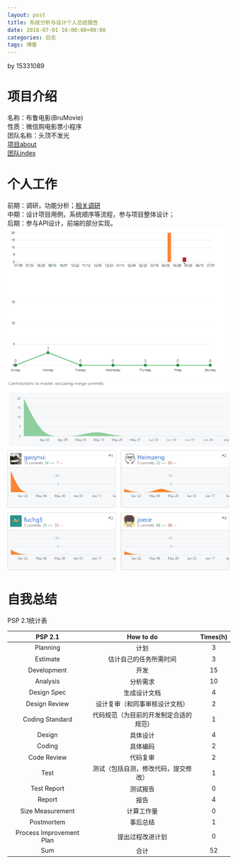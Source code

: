 ```yaml
---
layout: post
title: 系统分析与设计个人总结报告
date: 2018-07-01 10:00:00+00:00
categories: 日志
tags: 博客
---
```

by 15331089
# 项目介绍
名称：布鲁电影(BruMovie)  
性质：微信购电影票小程序  
团队名称：头顶不发光  
[项目about](https://brumovie.github.io/Dashboard/doc/About)  
[团队index](https://github.com/BruMovie/Dashboard/blob/gh-pages/index.md)
# 个人工作
前期：调研，功能分析；[相关调研](https://github.com/BruMovie/Dashboard/blob/gh-pages/doc/Investigation.md)  
中期：设计项目用例，系统顺序等流程，参与项目整体设计；  
后期：参与API设计，前端的部分实现。  
![](https://github.com/gaoynui/gaoynui.github.io/blob/master/_posts/pictures/%E8%BF%91%E6%9C%9F%E5%B7%A5%E4%BD%9C.PNG?raw=true)  
![](https://github.com/gaoynui/gaoynui.github.io/blob/master/_posts/pictures/%E4%B8%AA%E4%BA%BA%E5%B7%A5%E4%BD%9C%E7%83%AD%E5%BA%A6.PNG?raw=true)  
![](https://github.com/gaoynui/gaoynui.github.io/blob/master/_posts/pictures/%E5%9B%A2%E9%98%9F%E5%B7%A5%E4%BD%9C.PNG?raw=true)  
# 自我总结
PSP 2.1统计表  

| PSP 2.1 | How to do | Times(h) |
|:------:|:---:|:----------:|
|Planning|计划|3|
|Estimate|估计自己的任务所需时间|3|
|Development|开发|15|
|Analysis|分析需求|10|
|Design Spec|生成设计文档|4|
|Design Review|设计复审（和同事审核设计文档）|2|
|Coding Standard	|代码规范（为目前的开发制定合适的规范)|1|
|Design	|具体设计|4|
|Coding	|具体编码|2|
|Code Review|代码复审|2|
|Test	|测试（包括自测，修改代码，提交修改）|1|
|Test Report|测试报告|0|
|Report	|报告|4|
|Size Measurement|计算工作量|0|
|Postmortem|事后总结|1|
|Process Improvement Plan|提出过程改进计划|0|
|Sum|合计|52|
